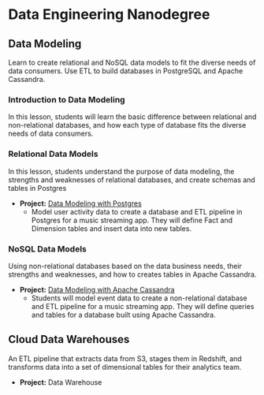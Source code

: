
# Data Engineering Nanodegree

## Data Modeling

Learn to create relational and NoSQL data models to fit the diverse needs of data consumers. Use ETL to build databases in PostgreSQL and Apache Cassandra.

### Introduction to Data Modeling
In this lesson, students will learn the basic difference between relational and non-relational databases, and how each type of database fits the diverse needs of data consumers.

### Relational Data Models
In this lesson, students understand the purpose of data modeling, the strengths and weaknesses of relational databases, and create schemas and tables in Postgres

- **Project:** [Data Modeling with Postgres](https://github.com/ibinammar/DEND/tree/master/P1.%20Data%20Modeling%20with%20Postgres)
  - Model user activity data to create a database and ETL pipeline in Postgres for a music streaming app. They will define       Fact and Dimension tables and insert data into new tables.

### NoSQL Data Models
Using non-relational databases based on the data business needs, their strengths and weaknesses, and how to creates tables in Apache Cassandra.

- **Project:** [Data Modeling with Apache Cassandra](https://github.com/ibinammar/DEND/tree/master/P2.%20Data%20Modeling%20with%20Apache%20Cassandra)
  - Students will model event data to create a non-relational database and ETL pipeline for a music streaming app. They will define queries     and tables for a database built using Apache Cassandra.

## Cloud Data Warehouses

An ETL pipeline that extracts data from S3, stages them in Redshift, and transforms data into a set of dimensional tables for their analytics team.

- **Project:** Data Warehouse
